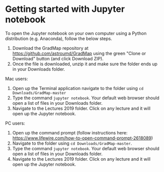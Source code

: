 # Getting started with Jupyter notebook
To open the Jupyter notebook on your own computer using a Python distribution (e.g. Anaconda), follow the below steps. 

1. Download the GradMap repository at https://github.com/astroumd/GradMap using the green "Clone or Download" button (and click Download ZIP).
2. Once the file is downloaded, unzip it and make sure the folder ends up in your Downloads folder.

Mac users: 
1. Open up the Terminal application navigate to the folder using `cd Downloads/GradMap-master`
1. Type the command `jupyter notebook`. Your default web browser should open a list of files in your Downloads folder.
2. Navigate to the Lectures 2019 folder. Click on any lecture and it will open up the Jupyter notebook.

PC users:
1. Open up the command prompt (follow instructions here: https://www.lifewire.com/how-to-open-command-prompt-2618089)
2. Navigate to the folder using `cd Downloads/GradMap-master`.
1. Type the command `jupyter notebook`. Your default web browser should open a list of files in your Downloads folder.
2. Navigate to the Lectures 2019 folder. Click on any lecture and it will open up the Jupyter notebook.


